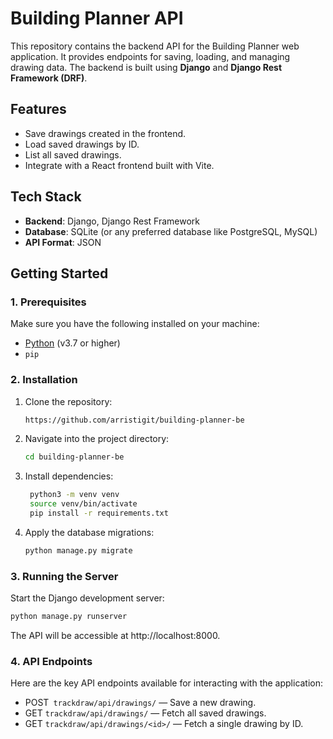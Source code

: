 # **Building Planner API**

This repository contains the backend API for the Building Planner web application. It provides endpoints for saving, loading, and managing drawing data. The backend is built using **Django** and **Django Rest Framework (DRF)**.

## **Features**
- Save drawings created in the frontend.
- Load saved drawings by ID.
- List all saved drawings.
- Integrate with a React frontend built with Vite.

## **Tech Stack**
- **Backend**: Django, Django Rest Framework
- **Database**: SQLite (or any preferred database like PostgreSQL, MySQL)
- **API Format**: JSON

## **Getting Started**

### **1. Prerequisites**
Make sure you have the following installed on your machine:
- [Python](https://www.python.org/) (v3.7 or higher)
- `pip`

### **2. Installation**

1. Clone the repository:

   ```bash
   https://github.com/arristigit/building-planner-be
   ```
2. Navigate into the project directory:

   ```bash
   cd building-planner-be
   ```
3. Install dependencies:
   ```bash
    python3 -m venv venv
    source venv/bin/activate
    pip install -r requirements.txt
   ```
4. Apply the database migrations:
   ```bash
   python manage.py migrate
   ```
### **3. Running the Server**
Start the Django development server:
   ```bash
   python manage.py runserver
   ```
   The API will be accessible at http://localhost:8000.

### **4. API Endpoints**
Here are the key API endpoints available for interacting with the application:

 - POST` trackdraw/api/drawings/` — Save a new drawing.
 - GET `trackdraw/api/drawings/` — Fetch all saved drawings.
 - GET `trackdraw/api/drawings/<id>/` — Fetch a single drawing by ID.
